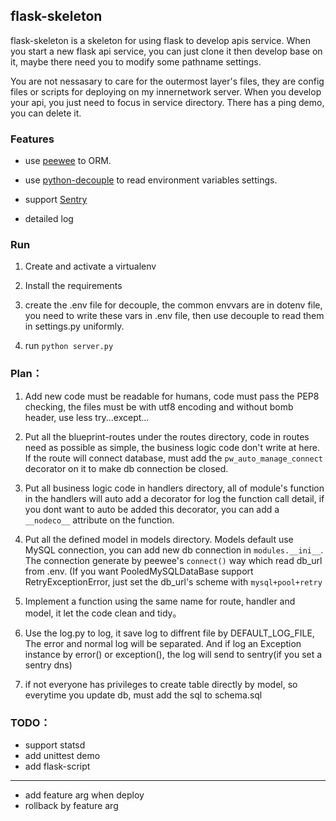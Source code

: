 ﻿flask-skeleton
--------------

flask-skeleton is a skeleton for using flask to develop apis service.
When you start a new flask api service, you can just clone it then develop base on it,
maybe there need you to modify some pathname settings.

You are not nessasary to care for the outermost layer's files, they are config files or scripts for deploying on my innernetwork server.
When you develop your api, you just need to focus in service directory. There has a ping demo, you can delete it.



### Features

- use [peewee](http://docs.peewee-orm.com/en/latest/) to ORM.

- use [python-decouple](https://github.com/henriquebastos/python-decouple/) to read environment variables settings.

- support [Sentry](https://docs.sentry.io/)

- detailed log



### Run

1. Create and activate a virtualenv

2. Install the requirements

3. create the .env file for decouple, the common envvars are in dotenv file, you need to write these vars in .env file, then use decouple to read them in settings.py uniformly.

4. run `python server.py`



### Plan：

1. Add new code must be readable for humans, code must pass the PEP8 checking, the files must be with utf8 encoding and without bomb header, use less try...except...

2. Put all the blueprint-routes under the routes directory, code in routes need as possible as simple, the business logic code don't write at here. If the route will connect database, must add the `pw_auto_manage_connect` decorator on it to make db connection be closed.

3. Put all business logic code in handlers directory, all of module's function in the handlers will auto add a decorator for log the function call detail, if you dont want to auto be added this decorator, you can add a `__nodeco__` attribute on the function.

4. Put all the defined model in models directory. Models default use MySQL connection, you can add new db connection in `modules.__ini__`. The connection generate by peewee's `connect()` way which read db_url from .env. (If you want PooledMySQLDataBase support RetryExceptionError, just set the db_url's scheme with `mysql+pool+retry`

5. Implement a function using the same name for route, handler and model, it let the code clean and tidy。

6. Use the log.py to log, it save log to diffrent file by DEFAULT_LOG_FILE, The error and normal log will be separated. And if log an Exception instance by error() or exception(), the log will send to sentry(if you set a sentry dns)

7. if not everyone has privileges to create table directly by model, so everytime you update db, must add the sql to schema.sql


### TODO：

- support statsd
- add unittest demo
- add flask-script

-----

- add feature arg when deploy
- rollback by feature arg
